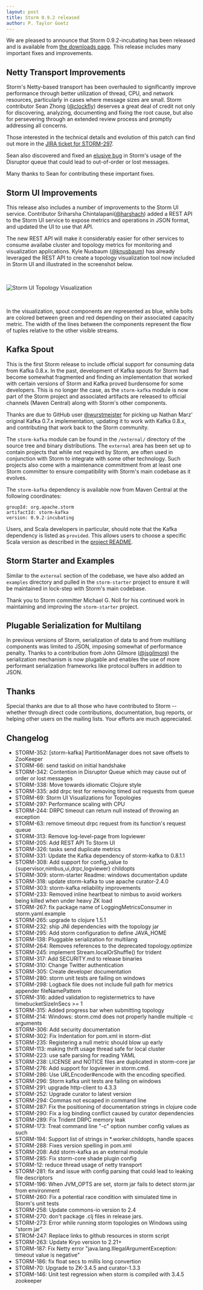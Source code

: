 ```yaml
---
layout: post
title: Storm 0.9.2 released
author: P. Taylor Goetz
---
```


We are pleased to announce that Storm 0.9.2-incubating has been released and is available from [the downloads page](/downloads.html). This release includes many important fixes and improvements.

Netty Transport Improvements
----------------------------
Storm's Netty-based transport has been overhauled to significantly improve performance through better utilization of thread, CPU, and network resources, particularly in cases where message sizes are small. Storm contributor Sean Zhong ([@clockfly](https://github.com/clockfly)) deserves a great deal of credit not only for discovering, analyzing, documenting and fixing the root cause, but also for persevering through an extended review process and promptly addressing all concerns.

Those interested in the technical details and evolution of this patch can find out more in the [JIRA ticket for STORM-297](https://issues.apache.org/jira/browse/STORM-297).

Sean also discovered and fixed an [elusive bug](https://issues.apache.org/jira/browse/STORM-342) in Storm's usage of the Disruptor queue that could lead to out-of-order or lost messages. 

Many thanks to Sean for contributing these important fixes.

Storm UI Improvements
---------------------
This release also includes a number of improvements to the Storm UI service. Contributor Sriharsha Chintalapani([@harshach](https://github.com/harshach)) added a REST API to the Storm UI service to expose metrics and operations in JSON format, and updated the UI to use that API.

The new REST API will make it considerably easier for other services to consume availabe cluster and topology metrics for monitoring and visualization applications. Kyle Nusbaum ([@knusbaum](https://github.com/knusbaum)) has already leveraged the REST API to create a topology visualization tool now included in Storm UI and illustrated in the screenshot below.

&nbsp;

![Storm UI Topology Visualization](/images/ui_topology_viz.png)

&nbsp;

In the visualization, spout components are represented as blue, while bolts are colored between green and red depending on their associated capacity metric. The width of the lines between the components represent the flow of tuples relative to the other visible streams. 

Kafka Spout
-----------
This is the first Storm release to include official support for consuming data from Kafka 0.8.x. In the past, development of Kafka spouts for Storm had become somewhat fragmented and finding an implementation that worked with certain versions of Storm and Kafka proved burdensome for some developers. This is no longer the case, as the `storm-kafka` module is now part of the Storm project and associated artifacts are released to official channels (Maven Central) along with Storm's other components.

Thanks are due to GitHub user [@wurstmeister]() for picking up Nathan Marz' original Kafka 0.7.x implementation, updating it to work with Kafka 0.8.x, and contributing that work back to the Storm community.

The `storm-kafka` module can be found in the `/external/` directory of the source tree and binary distributions. The `external` area has been set up to contain projects that while not required by Storm, are often used in conjunction with Storm to integrate with some other technology. Such projects also come with a maintenance committment from at least one Storm committer to ensure compatibility with Storm's main codebase as it evolves.

The `storm-kafka` dependency is available now from Maven Central at the following coordinates:


	groupId: org.apache.storm
	artifactId: storm-kafka
	version: 0.9.2-incubating

Users, and Scala developers in particular, should note that the Kafka dependency is listed as `provided`. This allows users to choose a specific Scala version as described in the [project README](https://github.com/apache/incubator-storm/tree/v0.9.2-incubating/external/storm-kafka).


Storm Starter and Examples
--------------------------

Similar to the `external` section of the codebase, we have also added an `examples` directory and pulled in the `storm-starter` project to ensure it will be maintained in lock-step with Storm's main codebase.

Thank you to Storm committer Michael G. Noll for his continued work in maintaining and improving the `storm-starter` project.


Plugable Serialization for Multilang
------------------------------------
In previous versions of Storm, serialization of data to and from multilang components was limited to JSON, imposing somewhat of performance penalty. Thanks to a contribution from John Gilmore ([@jsgilmore](https://github.com/jsgilmore)) the serialization mechanism is now plugable and enables the use of more performant serialization frameworks like protocol buffers in addition to JSON.


Thanks
------
Special thanks are due to all those who have contributed to Storm -- whether through direct code contributions, documentation, bug reports, or helping other users on the mailing lists. Your efforts are much appreciated.


Changelog
---------

 * STORM-352: [storm-kafka] PartitionManager does not save offsets to ZooKeeper
 * STORM-66: send taskid on initial handshake
 * STORM-342: Contention in Disruptor Queue which may cause out of order or lost messages
 * STORM-338: Move towards idiomatic Clojure style 
 * STORM-335: add drpc test for removing timed out requests from queue
 * STORM-69: Storm UI Visualizations for Topologies
 * STORM-297: Performance scaling with CPU
 * STORM-244: DRPC timeout can return null instead of throwing an exception
 * STORM-63: remove timeout drpc request from its function's request queue
 * STORM-313: Remove log-level-page from logviewer
 * STORM-205: Add REST API To Storm UI
 * STORM-326: tasks send duplicate metrics
 * STORM-331: Update the Kafka dependency of storm-kafka to 0.8.1.1
 * STORM-308: Add support for config_value to {supervisor,nimbus,ui,drpc,logviewer} childopts
 * STORM-309: storm-starter Readme: windows documentation update
 * STORM-318: update storm-kafka to use apache curator-2.4.0
 * STORM-303: storm-kafka reliability improvements
 * STORM-233: Removed inline heartbeat to nimbus to avoid workers being killed when under heavy ZK load
 * STORM-267: fix package name of LoggingMetricsConsumer in storm.yaml.example
 * STORM-265: upgrade to clojure 1.5.1
 * STORM-232: ship JNI dependencies with the topology jar
 * STORM-295: Add storm configuration to define JAVA_HOME
 * STORM-138: Pluggable serialization for multilang
 * STORM-264: Removes references to the deprecated topology.optimize
 * STORM-245: implement Stream.localOrShuffle() for trident
 * STORM-317: Add SECURITY.md to release binaries
 * STORM-310: Change Twitter authentication
 * STORM-305: Create developer documentation
 * STORM-280: storm unit tests are failing on windows
 * STORM-298: Logback file does not include full path for metrics appender fileNamePattern
 * STORM-316: added validation to registermetrics to have timebucketSizeInSecs >= 1
 * STORM-315: Added progress bar when submitting topology
 * STORM-214: Windows: storm.cmd does not properly handle multiple -c arguments
 * STORM-306: Add security documentation
 * STORM-302: Fix Indentation for pom.xml in storm-dist
 * STORM-235: Registering a null metric should blow up early
 * STORM-113: making thrift usage thread safe for local cluster
 * STORM-223: use safe parsing for reading YAML
 * STORM-238: LICENSE and NOTICE files are duplicated in storm-core jar
 * STORM-276: Add support for logviewer in storm.cmd.
 * STORM-286: Use URLEncoder#encode with the encoding specified.
 * STORM-296: Storm kafka unit tests are failing on windows
 * STORM-291: upgrade http-client to 4.3.3
 * STORM-252: Upgrade curator to latest version
 * STORM-294: Commas not escaped in command line
 * STORM-287: Fix the positioning of documentation strings in clojure code
 * STORM-290: Fix a log binding conflict caused by curator dependencies
 * STORM-289: Fix Trident DRPC memory leak
 * STORM-173: Treat command line "-c" option number config values as such
 * STORM-194: Support list of strings in *.worker.childopts, handle spaces
 * STORM-288: Fixes version spelling in pom.xml
 * STORM-208: Add storm-kafka as an external module
 * STORM-285: Fix storm-core shade plugin config
 * STORM-12: reduce thread usage of netty transport
 * STORM-281: fix and issue with config parsing that could lead to leaking file descriptors
 * STORM-196: When JVM_OPTS are set, storm jar fails to detect storm.jar from environment
 * STORM-260: Fix a potential race condition with simulated time in Storm's unit tests
 * STORM-258: Update commons-io version to 2.4
 * STORM-270: don't package .clj files in release jars.
 * STORM-273: Error while running storm topologies on Windows using "storm jar"
 * STROM-247: Replace links to github resources in storm script
 * STORM-263: Update Kryo version to 2.21+
 * STORM-187: Fix Netty error "java.lang.IllegalArgumentException: timeout value is negative"
 * STORM-186: fix float secs to millis long convertion
 * STORM-70: Upgrade to ZK-3.4.5 and curator-1.3.3
 * STORM-146: Unit test regression when storm is compiled with 3.4.5 zookeeper

